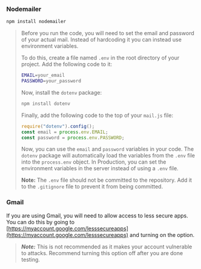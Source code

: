 ### Nodemailer

```bash
npm install nodemailer
```

> Before you run the code, you will need to set the email and password of your actual mail.
> Instead of hardcoding it you can instead use environment variables.
>
> To do this, create a file named `.env` in the root directory of your project.
> Add the following code to it:
>
> ```bash
> EMAIL=your_email
> PASSWORD=your_password
> ```
>
> Now, install the `dotenv` package:
>
> ```bash
> npm install dotenv
> ```
>
> Finally, add the following code to the top of your `mail.js` file:
>
> ```js
> require("dotenv").config();
> const email = process.env.EMAIL;
> const password = process.env.PASSWORD;
> ```
>
> Now, you can use the `email` and `password` variables in your code.
> The `dotenv` package will automatically load the variables from the `.env` file into the `process.env` object.
> In Production, you can set the environment variables in the server instead of using a `.env` file.
>
> **Note:** The `.env` file should not be committed to the repository.
> Add it to the `.gitignore` file to prevent it from being committed.

### Gmail

If you are using Gmail, you will need to allow access to less secure apps.
You can do this by going to [https://myaccount.google.com/lesssecureapps](https://myaccount.google.com/lesssecureapps) and turning on the option.

> **_Note:_** This is not recommended as it makes your account vulnerable to attacks.
> Recommend turning this option off after you are done testing.

